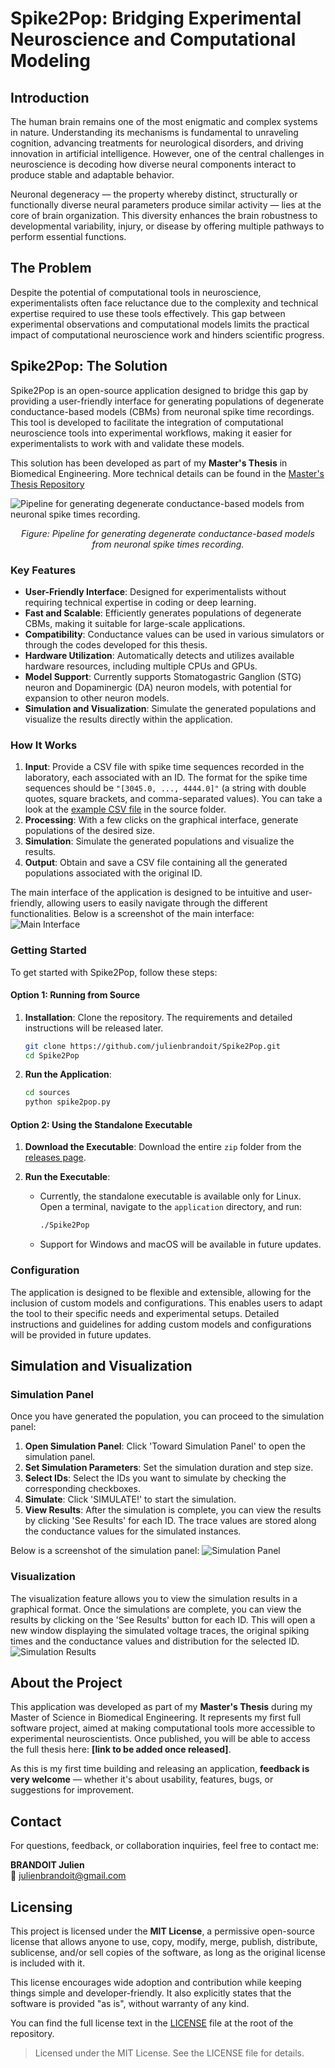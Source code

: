 # Spike2Pop: Bridging Experimental Neuroscience and Computational Modeling

## Introduction

The human brain remains one of the most enigmatic and complex systems in nature. Understanding its mechanisms is fundamental to unraveling cognition, advancing treatments for neurological disorders, and driving innovation in artificial intelligence. However, one of the central challenges in neuroscience is decoding how diverse neural components interact to produce stable and adaptable behavior.

Neuronal degeneracy — the property whereby distinct, structurally or functionally diverse neural parameters produce similar activity — lies at the core of brain organization. This diversity enhances the brain robustness to developmental variability, injury, or disease by offering multiple pathways to perform essential functions.

## The Problem

Despite the potential of computational tools in neuroscience, experimentalists often face reluctance due to the complexity and technical expertise required to use these tools effectively. This gap between experimental observations and computational models limits the practical impact of computational neuroscience work and hinders scientific progress.

## Spike2Pop: The Solution

Spike2Pop is an open-source application designed to bridge this gap by providing a user-friendly interface for generating populations of degenerate conductance-based models (CBMs) from neuronal spike time recordings. This tool is developed to facilitate the integration of computational neuroscience tools into experimental workflows, making it easier for experimentalists to work with and validate these models.

This solution has been developed as part of my **Master's Thesis** in Biomedical Engineering. More technical details can be found in the [Master's Thesis Repository](https://github.com/julienbrandoit/master-thesis-automatic-degenerate-cbm)


![Pipeline for generating degenerate conductance-based models from neuronal spike times recording.](images/main_figure.png)
<p align="center"><em>Figure: Pipeline for generating degenerate conductance-based models from neuronal spike times recording.</em></p>


### Key Features

- **User-Friendly Interface**: Designed for experimentalists without requiring technical expertise in coding or deep learning.
- **Fast and Scalable**: Efficiently generates populations of degenerate CBMs, making it suitable for large-scale applications.
- **Compatibility**: Conductance values can be used in various simulators or through the codes developed for this thesis.
- **Hardware Utilization**: Automatically detects and utilizes available hardware resources, including multiple CPUs and GPUs.
- **Model Support**: Currently supports Stomatogastric Ganglion (STG) neuron and Dopaminergic (DA) neuron models, with potential for expansion to other neuron models.
- **Simulation and Visualization**: Simulate the generated populations and visualize the results directly within the application.

### How It Works

1. **Input**: Provide a CSV file with spike time sequences recorded in the laboratory, each associated with an ID. The format for the spike time sequences should be `"[3045.0, ..., 4444.0]"` (a string with double quotes, square brackets, and comma-separated values). You can take a look at the [example CSV file](sources/stg_set.csv) in the source folder.
2. **Processing**: With a few clicks on the graphical interface, generate populations of the desired size.
3. **Simulation**: Simulate the generated populations and visualize the results.
4. **Output**: Obtain and save a CSV file containing all the generated populations associated with the original ID.


The main interface of the application is designed to be intuitive and user-friendly, allowing users to easily navigate through the different functionalities. Below is a screenshot of the main interface:
![Main Interface](images/main_panel.png)

### Getting Started

To get started with Spike2Pop, follow these steps:

#### Option 1: Running from Source

1. **Installation**: Clone the repository. The requirements and detailed instructions will be released later.
   ```bash
   git clone https://github.com/julienbrandoit/Spike2Pop.git
   cd Spike2Pop
   ```

2. **Run the Application**:
   ```bash
   cd sources
   python spike2pop.py
   ```

#### Option 2: Using the Standalone Executable

1. **Download the Executable**: Download the entire `zip` folder from the [releases page](releases/README.md).

2. **Run the Executable**:
   - Currently, the standalone executable is available only for Linux. Open a terminal, navigate to the `application` directory, and run:
     ```bash
     ./Spike2Pop
     ```
   - Support for Windows and macOS will be available in future updates.

### Configuration

The application is designed to be flexible and extensible, allowing for the inclusion of custom models and configurations. This enables users to adapt the tool to their specific needs and experimental setups. Detailed instructions and guidelines for adding custom models and configurations will be provided in future updates.

## Simulation and Visualization

### Simulation Panel

Once you have generated the population, you can proceed to the simulation panel:

1. **Open Simulation Panel**: Click 'Toward Simulation Panel' to open the simulation panel.
2. **Set Simulation Parameters**: Set the simulation duration and step size.
3. **Select IDs**: Select the IDs you want to simulate by checking the corresponding checkboxes.
4. **Simulate**: Click 'SIMULATE!' to start the simulation.
5. **View Results**: After the simulation is complete, you can view the results by clicking 'See Results' for each ID. The trace values are stored along the conductance values for the simulated instances.

Below is a screenshot of the simulation panel:
![Simulation Panel](images/simu_panel.png)

### Visualization

The visualization feature allows you to view the simulation results in a graphical format. Once the simulations are complete, you can view the results by clicking on the 'See Results' button for each ID. This will open a new window displaying the simulated voltage traces, the original spiking times and the conductance values and distribution for the selected ID.
![Simulation Results](images/simu_results.png)

## About the Project

This application was developed as part of my **Master's Thesis** during my Master of Science in Biomedical Engineering. It represents my first full software project, aimed at making computational tools more accessible to experimental neuroscientists. Once published, you will be able to access the full thesis here: **[link to be added once released]**.

As this is my first time building and releasing an application, **feedback is very welcome** — whether it's about usability, features, bugs, or suggestions for improvement.


## Contact

For questions, feedback, or collaboration inquiries, feel free to contact me:

**BRANDOIT Julien**  
📧 [julienbrandoit@gmail.com](mailto:julienbrandoit@gmail.com)

## Licensing

This project is licensed under the **MIT License**, a permissive open-source license that allows anyone to use, copy, modify, merge, publish, distribute, sublicense, and/or sell copies of the software, as long as the original license is included with it.

This license encourages wide adoption and contribution while keeping things simple and developer-friendly. It also explicitly states that the software is provided "as is", without warranty of any kind.

You can find the full license text in the [LICENSE](./LICENSE) file at the root of the repository.

> Licensed under the MIT License. See the LICENSE file for details.
